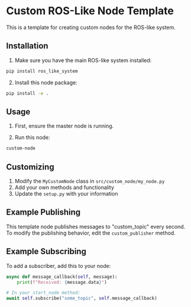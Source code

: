 # Custom ROS-Like Node Template

This is a template for creating custom nodes for the ROS-like system.

## Installation

1. Make sure you have the main ROS-like system installed:
```bash
pip install ros_like_system
```

2. Install this node package:
```bash
pip install -e .
```

## Usage

1. First, ensure the master node is running.

2. Run this node:
```bash
custom-node
```

## Customizing

1. Modify the `MyCustomNode` class in `src/custom_node/my_node.py`
2. Add your own methods and functionality
3. Update the `setup.py` with your information

## Example Publishing

This template node publishes messages to "custom_topic" every second.
To modify the publishing behavior, edit the `custom_publisher` method.

## Example Subscribing

To add a subscriber, add this to your node:

```python
async def message_callback(self, message):
    print(f"Received: {message.data}")

# In your start_node method:
await self.subscribe("some_topic", self.message_callback)
```
